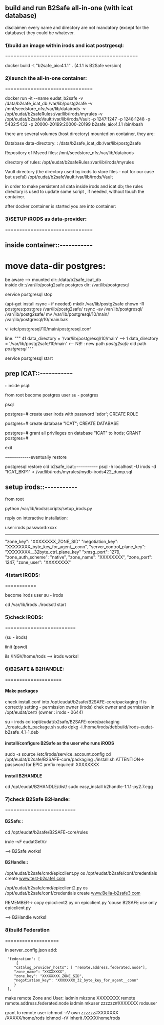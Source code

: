 

## build and run B2Safe all-in-one (with icat database)



disclaimer: every name and directory are not mandatory (except for the database) they could be whatever.

### 1)build an image within irods and icat postrgesql:
===============================================

docker build -t "b2safe_aio:4.1.1" .
(4.1.1 is B2Safe version)

### 2)launch the all-in-one container:
===============================

docker run -it --name eudat_b2safe  -v /data/b2safe_icat_db:/var/lib/postg2safe -v /mnt/seedstore_nfs:/var/lib/datairods -v /opt/eudat/b2safeRules:/var/lib/irods/myrules -v /opt/eudat/b2safeVault:/var/lib/irods/Vault -p 1247:1247 -p 1248:1248 -p 5432:5432 -p 20000-20199:20000-20199   b2safe_aio:4.1.1 /bin/bash


there are several volumes (host directory) mounted on container, they are:

Database data-directory:
<host path> : <container path>
/data/b2safe_icat_db:/var/lib/postg2safe

Repository of Mseed files:
/mnt/seedstore_nfs:/var/lib/datairods

directory of rules:
/opt/eudat/b2safeRules:/var/lib/irods/myrules

Vault directory (the directory used by irods to store files - not for our case but useful)
/opt/eudat/b2safeVault:/var/lib/irods/Vault

in order to make persistent all data inside irods and icat db;
the rules directory is used to update some script , if needed, without touch the container.

 after docker container is started you are into container:

### 3)SETUP iRODS as data-provider:
===============================

inside container::-----------
-----------------------------

move data-dir postgres:
======================
be aware --> 
mounted dir::/data/b2safe_icat_db  
inside dir::/var/lib/postg2safe 
postgres dir: /var/lib/postgresql

service postgresql  stop

(apt-get install rsync - if needed)
mkdir /var/lib/postg2safe
chown -R postgres:postgres /var/lib/postg2safe/
rsync -av /var/lib/postgresql/ /var/lib/postg2safe/
mv /var/lib/postgresql/10/main/ /var/lib/postgresql/10/main.bak

vi /etc/postgresql/10/main/postgresql.conf 

line:
"""
41    data_directory = '/var/lib/postgresql/10/main'     --> 1 data_directory = '/var/lib/postg2safe/10/main'  <-- NB! : new path *postg2safe*  old path  *postgresql*
"""



service postgresql start

prep ICAT::-----------
----------------------



::inside psql:

from root become postgres user
su - postgres

psql

postgres=# create user irods with password 'sdor';
CREATE ROLE

postgres=# create database "ICAT";
CREATE DATABASE

postgres=# grant all privileges on database "ICAT" to irods;
GRANT
postgres=# 

exit


-------------eventually restore


postgresql restore old b2safe_icat::-----------
psql -h localhost -U irods -d "ICAT_BKP1" <  /var/lib/irods/myrules/mydb-irods422_dump.sql




setup irods::-----------
------------------------
from root

python /var/lib/irods/scripts/setup_irods.py

reply on interactive installation:

user:irods password:xxxx 

-------------------------------------------
"zone_key": "XXXXXXXX_ZONE_SID"
"negotiation_key": "XXXXXXXX_byte_key_for_agent__conn",
"server_control_plane_key": "XXXXXXXX__32byte_ctrl_plane_key"
"xmsg_port": 1279,
"zone_auth_scheme": "native",
"zone_name": "XXXXXXXX",
"zone_port": 1247,
"zone_user": "XXXXXXXX"

### 4)start IRODS:
===========

become irods user
su - irods

cd /var/lib/irods
./irodsctl start

### 5)check IRODS:
=========================

(su - irods)

iinit
(pswd)

ils 
/INGV/home/rods
--> irods works!


### 6)B2SAFE & B2HANDLE:
====================

#### Make packages

check install.conf into /opt/eudat/b2safe/B2SAFE-core/packaging if is correctly setting - permission owner (irods)
chek owner and permission in /opt/eudat/cert/ (owner : irods  - 0644)

su - irods
cd /opt/eudat/b2safe/B2SAFE-core/packaging
./create_deb_package.sh
sudo dpkg -i /home/irods/debbuild/irods-eudat-b2safe_4.1-1.deb


#### install/configure B2Safe as the user who runs iRODS
sudo -s source /etc/irods/service_account.config
cd /opt/eudat/b2safe/B2SAFE-core/packaging
 ./install.sh
 ATTENTION-> password for EPIC prefix required! XXXXXXXX

#### install B2HANDLE
cd /opt/eudat/B2HANDLE/dist/
 sudo easy_install b2handle-1.1.1-py2.7.egg


### 7)check B2Safe B2Handle:
=========================

#### B2Safe::

cd /opt/eudat/b2safe/B2SAFE-core/rules

irule -vF eudatGetV.r

--> B2Safe works!


#### B2Handle::

/opt/eudat/b2safe/cmd/epicclient.py os /opt/eudat/b2safe/conf/credentials create www.test-b2safe1.com

/opt/eudat/b2safe/cmd/epicclient2.py os /opt/eudat/b2safe/conf/credentials create www.Bella-b2safe3.com

REMEMBER-> copy epicclient2.py on epicclient.py 'couse B2SAFE use only epicclient.py 

--> B2Handle works!



### 8)build Federation
===================

in server_config.json add:


     "federation": [
         {
        "catalog_provider_hosts": [ "remote.address.federated.node"],
        "zone_name": "XXXXXXXX",
        "zone_key": "XXXXXXXX_ZONE_SID",
        "negotiation_key": "XXXXXXXX_32_byte_key_for_agent__conn"
        }
     ],



make remote Zone and User:
 iadmin mkzone XXXXXXXX remote remote.address.federated.node
 iadmin mkuser zzzzzz#XXXXXXX rodsuser

grant to remote user
 ichmod -rV own zzzzzz#XXXXXXX /XXXXX/home/rods
 ichmod -rV inherit /XXXX/home/rods




